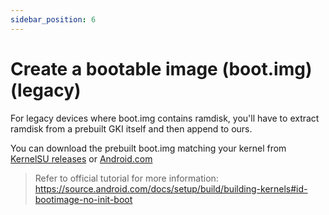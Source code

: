 ```yaml
---
sidebar_position: 6
---
```

# Create a bootable image (boot.img) (legacy)

For legacy devices where boot.img contains ramdisk, you'll have to extract ramdisk from a prebuilt GKI itself and then append to ours.

You can download the prebuilt boot.img matching your kernel from [KernelSU releases](https://github.com/tiann/KernelSU/releases) or [Android.com](https://source.android.com/docs/core/architecture/kernel/gki-release-builds)

> Refer to official tutorial for more information: https://source.android.com/docs/setup/build/building-kernels#id-bootimage-no-init-boot